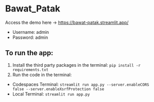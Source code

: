 # Bawat_Patak
Access the demo here -> https://bawat-patak.streamlit.app/
- Username: admin
- Password: admin

## To run the app:
1. Install the third party packages in the terminal:
`pip install -r requirements.txt`
2. Run the code in the terminal:
- Codespaces Terminal: `streamlit run app.py --server.enableCORS false --server.enableXsrfProtection false`
- Local Terminal: `streamlit run app.py`